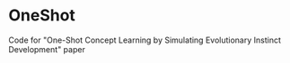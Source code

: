 # OneShot
Code for "One-Shot Concept Learning by Simulating Evolutionary Instinct Development" paper
